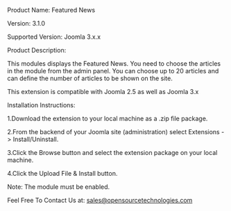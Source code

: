 Product Name: Featured News

Version: 3.1.0

Supported Version: Joomla 3.x.x

Product Description:

This modules displays the Featured News. You need to choose the articles in the module from the admin panel. You can choose up to 20 articles and can define the number of articles to be shown on the site.

This extension is compatible with Joomla 2.5 as well as Joomla 3.x

Installation Instructions:

1.Download the extension to your local machine as a .zip file package.

2.From the backend of your Joomla site (administration) select Extensions -> Install/Uninstall.

3.Click the Browse button and select the extension package on your local machine.

4.Click the Upload File & Install button.

Note: The module must be enabled.

Feel Free To Contact Us at: sales@opensourcetechnologies.com
